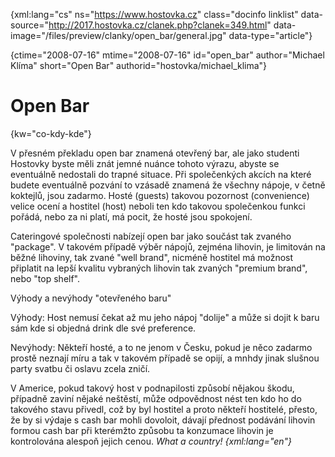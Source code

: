 
{xml:lang="cs" ns="https://www.hostovka.cz" class="docinfo linklist" data-source="http://2017.hostovka.cz/clanek.php?clanek=349.html" data-image="/files/preview/clanky/open_bar/general.jpg" data-type="article"}

{ctime="2008-07-16" mtime="2008-07-16" id="open\_bar" author="Michael Klíma" short="Open Bar" authorid="hostovka/michael\_klima"}

# Open Bar

<!-- generated attribute kw by user_udpatekw.sh on 2020-04-21, do not edit -->

{kw="co-kdy-kde"}

V přesném překladu open bar znamená otevřený bar, ale jako studenti Hostovky byste měli znát jemné nuánce tohoto výrazu, abyste se eventuálně nedostali do trapné situace. Při společenkých akcích na které budete eventuálně pozvání to vzásadě znamená že všechny nápoje, v četně koktejlů, jsou zadarmo. Hosté (guests) takovou pozornost (convenience) velice ocení a hostitel (host) neboli ten kdo takovou společenkou funkci pořádá, nebo za ni platí, má pocit, že hosté jsou spokojení.

Cateringové společnosti nabízejí open bar jako součást tak zvaného "package". V takovém případě výběr nápojů, zejména lihovin, je limitován na běžné lihoviny, tak zvané "well brand", nicméně hostitel má možnost připlatit na lepší kvalitu vybraných lihovin tak zvaných "premium brand", nebo "top shelf".

Výhody a nevýhody "otevřeného baru"

Výhody: Host nemusí čekat až mu jeho nápoj "dolije" a může si dojit k baru sám kde si objedná drink dle své preference.

Nevýhody: Někteří hosté, a to ne jenom v Česku, pokud je něco zadarmo prostě neznají míru a tak v takovém případě se opijí, a mnhdy jinak slušnou party svatbu či oslavu zcela zničí.

V Americe, pokud takový host v podnapilosti způsobí nějakou škodu, případně zaviní nějaké neštěstí, může odpovědnost nést ten kdo ho do takového stavu přivedl, což by byl hostitel a proto někteří hostitelé, přesto, že by si výdaje s cash bar mohli dovoloit, dávají přednost podávání lihovin formou cash bar při kterémžto způsobu ta konzumace lihovin je kontrolována alespoň jejich cenou. _What a country! {xml:lang="en"}_

